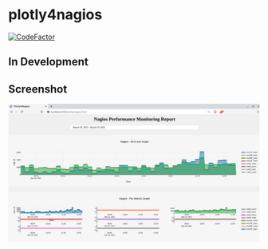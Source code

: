 # plotly4nagios

[![CodeFactor](https://www.codefactor.io/repository/github/vignesh88/plotly4nagios/badge)](https://www.codefactor.io/repository/github/vignesh88/plotly4nagios)

## In Development

## Screenshot
![Alt text](img/screenshot.png?raw=true "Title")